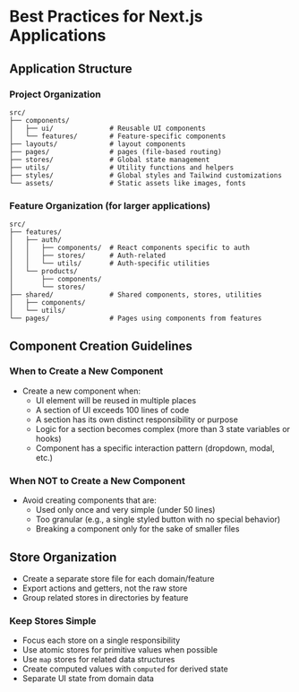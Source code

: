# Best Practices for Next.js Applications

## Application Structure

### Project Organization

```plaintext
src/
├── components/
│   ├── ui/              # Reusable UI components
│   └── features/        # Feature-specific components
├── layouts/             # layout components
├── pages/               # pages (file-based routing)
├── stores/              # Global state management
├── utils/               # Utility functions and helpers
├── styles/              # Global styles and Tailwind customizations
└── assets/              # Static assets like images, fonts
```

### Feature Organization (for larger applications)

```plaintext
src/
├── features/
│   ├── auth/
│   │   ├── components/  # React components specific to auth
│   │   ├── stores/      # Auth-related
│   │   └── utils/       # Auth-specific utilities
│   └── products/
│       ├── components/
│       └── stores/
├── shared/              # Shared components, stores, utilities
│   ├── components/
│   └── utils/
└── pages/               # Pages using components from features
```

## Component Creation Guidelines

### When to Create a New Component

- Create a new component when:
  - UI element will be reused in multiple places
  - A section of UI exceeds 100 lines of code
  - A section has its own distinct responsibility or purpose
  - Logic for a section becomes complex (more than 3 state variables or hooks)
  - Component has a specific interaction pattern (dropdown, modal, etc.)

### When NOT to Create a New Component

- Avoid creating components that are:
  - Used only once and very simple (under 50 lines)
  - Too granular (e.g., a single styled button with no special behavior)
  - Breaking a component only for the sake of smaller files

## Store Organization

- Create a separate store file for each domain/feature
- Export actions and getters, not the raw store
- Group related stores in directories by feature

### Keep Stores Simple

- Focus each store on a single responsibility
- Use atomic stores for primitive values when possible
- Use `map` stores for related data structures
- Create computed values with `computed` for derived state
- Separate UI state from domain data
